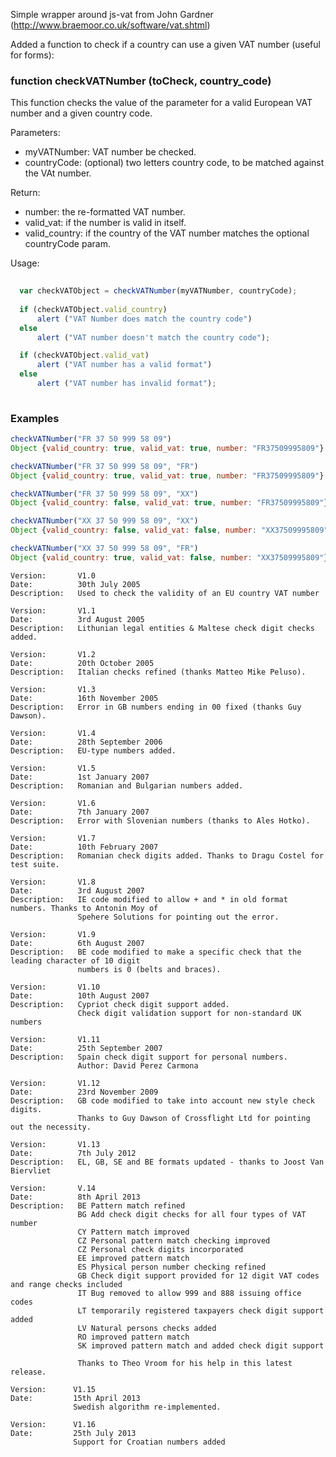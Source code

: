 Simple wrapper around js-vat from John Gardner (http://www.braemoor.co.uk/software/vat.shtml)

Added a function to check if a country can use a given VAT number (useful for forms):

### function checkVATNumber (toCheck, country_code)

This function checks the value of the parameter for a valid European VAT number and a given country code.

Parameters:    
  - myVATNumber: VAT number be checked.
  - countryCode: (optional) two letters country code, to be matched against the VAt number.

Return:
  - number: the re-formatted VAT number.
  - valid_vat: if the number is valid in itself.
  - valid_country: if the country of the VAT number matches the optional countryCode param.
  
Usage:
```javascript
  
  var checkVATObject = checkVATNumber(myVATNumber, countryCode);
  
  if (checkVATObject.valid_country) 
      alert ("VAT Number does match the country code")
  else 
      alert ("VAT number doesn't match the country code");

  if (checkVATObject.valid_vat) 
      alert ("VAT number has a valid format")
  else 
      alert ("VAT number has invalid format");
                    
```

### Examples

```javascript
checkVATNumber("FR 37 50 999 58 09")
Object {valid_country: true, valid_vat: true, number: "FR37509995809"}

checkVATNumber("FR 37 50 999 58 09", "FR")
Object {valid_country: true, valid_vat: true, number: "FR37509995809"}

checkVATNumber("FR 37 50 999 58 09", "XX")
Object {valid_country: false, valid_vat: true, number: "FR37509995809"}

checkVATNumber("XX 37 50 999 58 09", "XX")
Object {valid_country: false, valid_vat: false, number: "XX37509995809"}

checkVATNumber("XX 37 50 999 58 09", "FR")
Object {valid_country: true, valid_vat: false, number: "XX37509995809"}

```

```
Version:       V1.0
Date:          30th July 2005
Description:   Used to check the validity of an EU country VAT number

Version:       V1.1
Date:          3rd August 2005
Description:   Lithunian legal entities & Maltese check digit checks added.

Version:       V1.2
Date:          20th October 2005
Description:   Italian checks refined (thanks Matteo Mike Peluso).

Version:       V1.3
Date:          16th November 2005
Description:   Error in GB numbers ending in 00 fixed (thanks Guy Dawson).

Version:       V1.4
Date:          28th September 2006
Description:   EU-type numbers added.

Version:       V1.5
Date:          1st January 2007
Description:   Romanian and Bulgarian numbers added.

Version:       V1.6
Date:          7th January 2007
Description:   Error with Slovenian numbers (thanks to Ales Hotko).

Version:       V1.7
Date:          10th February 2007
Description:   Romanian check digits added. Thanks to Dragu Costel for test suite.

Version:       V1.8
Date:          3rd August 2007
Description:   IE code modified to allow + and * in old format numbers. Thanks to Antonin Moy of 
               Spehere Solutions for pointing out the error.

Version:       V1.9
Date:          6th August 2007
Description:   BE code modified to make a specific check that the leading character of 10 digit 
               numbers is 0 (belts and braces).

Version:       V1.10
Date:          10th August 2007
Description:   Cypriot check digit support added.
               Check digit validation support for non-standard UK numbers

Version:       V1.11
Date:          25th September 2007
Description:   Spain check digit support for personal numbers.
               Author: David Perez Carmona

Version:       V1.12
Date:          23rd November 2009
Description:   GB code modified to take into account new style check digits.
               Thanks to Guy Dawson of Crossflight Ltd for pointing out the necessity.

Version:       V1.13
Date:          7th July 2012
Description:   EL, GB, SE and BE formats updated - thanks to Joost Van Biervliet

Version:       V.14
Date:          8th April 2013
Description:   BE Pattern match refined
               BG Add check digit checks for all four types of VAT number
               CY Pattern match improved
               CZ Personal pattern match checking improved
               CZ Personal check digits incorporated
               EE improved pattern match
               ES Physical person number checking refined
               GB Check digit support provided for 12 digit VAT codes and range checks included
               IT Bug removed to allow 999 and 888 issuing office codes
               LT temporarily registered taxpayers check digit support added
               LV Natural persons checks added
               RO improved pattern match
               SK improved pattern match and added check digit support
               
               Thanks to Theo Vroom for his help in this latest release.
               
Version:      V1.15
Date:         15th April 2013
              Swedish algorithm re-implemented.
               
Version:      V1.16
Date:         25th July 2013
              Support for Croatian numbers added

```
